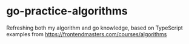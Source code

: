 # go-practice-algorithms
Refreshing both my algorithm and go knowledge, based on TypeScript examples from https://frontendmasters.com/courses/algorithms
